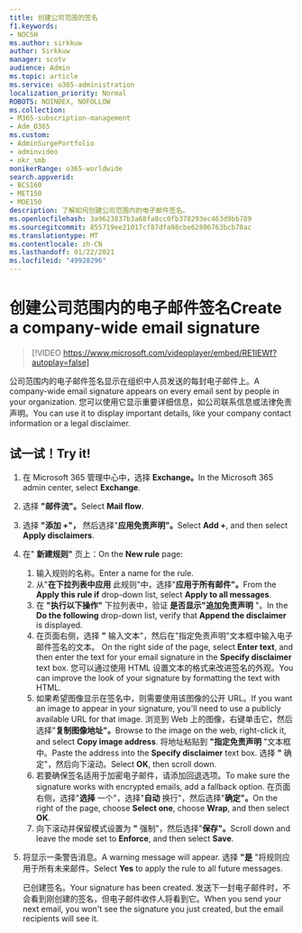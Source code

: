 ```yaml
---
title: 创建公司范围的签名
f1.keywords:
- NOCSH
ms.author: sirkkuw
author: Sirkkuw
manager: scotv
audience: Admin
ms.topic: article
ms.service: o365-administration
localization_priority: Normal
ROBOTS: NOINDEX, NOFOLLOW
ms.collection:
- M365-subscription-management
- Adm_O365
ms.custom:
- AdminSurgePortfolio
- adminvideo
- okr_smb
monikerRange: o365-worldwide
search.appverid:
- BCS160
- MET150
- MOE150
description: 了解如何创建公司范围内的电子邮件签名。
ms.openlocfilehash: 3a9623837b3a68fa8cc0fb378293ec463d9bb789
ms.sourcegitcommit: 855719ee21017cf87dfa98cbe62806763bcb78ac
ms.translationtype: MT
ms.contentlocale: zh-CN
ms.lasthandoff: 01/22/2021
ms.locfileid: "49928296"
---
```

# <a name="create-a-company-wide-email-signature"></a><span data-ttu-id="e2861-103">创建公司范围内的电子邮件签名</span><span class="sxs-lookup"><span data-stu-id="e2861-103">Create a company-wide email signature</span></span>

> [!VIDEO https://www.microsoft.com/videoplayer/embed/RE1IEWf?autoplay=false]

<span data-ttu-id="e2861-104">公司范围内的电子邮件签名显示在组织中人员发送的每封电子邮件上。</span><span class="sxs-lookup"><span data-stu-id="e2861-104">A company-wide email signature appears on every email sent by people in your organization.</span></span> <span data-ttu-id="e2861-105">您可以使用它显示重要详细信息，如公司联系信息或法律免责声明。</span><span class="sxs-lookup"><span data-stu-id="e2861-105">You can use it to display important details, like your company contact information or a legal disclaimer.</span></span> 

## <a name="try-it"></a><span data-ttu-id="e2861-106">试一试！</span><span class="sxs-lookup"><span data-stu-id="e2861-106">Try it!</span></span>

1. <span data-ttu-id="e2861-107">在 Microsoft 365 管理中心中，选择 **Exchange。**</span><span class="sxs-lookup"><span data-stu-id="e2861-107">In the Microsoft 365 admin center, select **Exchange**.</span></span>
1. <span data-ttu-id="e2861-108">选择 **"邮件流"。**</span><span class="sxs-lookup"><span data-stu-id="e2861-108">Select **Mail flow**.</span></span>
1. <span data-ttu-id="e2861-109">选择 **"添加 +"，** 然后选择"**应用免责声明"。**</span><span class="sxs-lookup"><span data-stu-id="e2861-109">Select **Add +**, and then select **Apply disclaimers**.</span></span>
1. <span data-ttu-id="e2861-110">在" **新建规则"** 页上：</span><span class="sxs-lookup"><span data-stu-id="e2861-110">On the **New rule** page:</span></span>
    1. <span data-ttu-id="e2861-111">输入规则的名称。</span><span class="sxs-lookup"><span data-stu-id="e2861-111">Enter a name for the rule.</span></span>
    1. <span data-ttu-id="e2861-112">从"**在下拉列表中应用** 此规则"中，选择"**应用于所有邮件"。**</span><span class="sxs-lookup"><span data-stu-id="e2861-112">From the **Apply this rule if** drop-down list, select **Apply to all messages**.</span></span>
    1. <span data-ttu-id="e2861-113">在 **"执行以下操作"** 下拉列表中，验证 **是否显示"追加免责声明** "。</span><span class="sxs-lookup"><span data-stu-id="e2861-113">In the **Do the following** drop-down list, verify that **Append the disclaimer** is displayed.</span></span>
    1. <span data-ttu-id="e2861-114">在页面右侧，选择 **"** 输入文本"，然后在"指定免责声明"文本框中输入电子邮件签名的文本。 </span><span class="sxs-lookup"><span data-stu-id="e2861-114">On the right side of the page, select **Enter text**, and then enter the text for your email signature in the **Specify disclaimer** text box.</span></span> <span data-ttu-id="e2861-115">您可以通过使用 HTML 设置文本的格式来改进签名的外观。</span><span class="sxs-lookup"><span data-stu-id="e2861-115">You can improve the look of your signature by formatting the text with HTML.</span></span>
    1. <span data-ttu-id="e2861-116">如果希望图像显示在签名中，则需要使用该图像的公开 URL。</span><span class="sxs-lookup"><span data-stu-id="e2861-116">If you want an image to appear in your signature, you'll need to use a publicly available URL for that image.</span></span> <span data-ttu-id="e2861-117">浏览到 Web 上的图像，右键单击它，然后选择"**复制图像地址"。**</span><span class="sxs-lookup"><span data-stu-id="e2861-117">Browse to the image on the web, right-click it, and select **Copy image address**.</span></span> <span data-ttu-id="e2861-118">将地址粘贴到 **"指定免责声明** "文本框中。</span><span class="sxs-lookup"><span data-stu-id="e2861-118">Paste the address into the **Specify disclaimer** text box.</span></span> <span data-ttu-id="e2861-119">选择 **"** 确定"，然后向下滚动。</span><span class="sxs-lookup"><span data-stu-id="e2861-119">Select **OK**, then scroll down.</span></span>
    1. <span data-ttu-id="e2861-120">若要确保签名适用于加密电子邮件，请添加回退选项。</span><span class="sxs-lookup"><span data-stu-id="e2861-120">To make sure the signature works with encrypted emails, add a fallback option.</span></span> <span data-ttu-id="e2861-121">在页面右侧，选择"**选择** 一个"，选择"**自动** 换行"，然后选择"**确定"。**</span><span class="sxs-lookup"><span data-stu-id="e2861-121">On the right of the page, choose **Select one**, choose **Wrap**, and then select **OK**.</span></span>
    1. <span data-ttu-id="e2861-122">向下滚动并保留模式设置为 **"** 强制"，然后选择"**保存"。**</span><span class="sxs-lookup"><span data-stu-id="e2861-122">Scroll down and leave the mode set to **Enforce**, and then select **Save**.</span></span>
1. <span data-ttu-id="e2861-123">将显示一条警告消息。</span><span class="sxs-lookup"><span data-stu-id="e2861-123">A warning message will appear.</span></span> <span data-ttu-id="e2861-124">选择 **"是** "将规则应用于所有未来邮件。</span><span class="sxs-lookup"><span data-stu-id="e2861-124">Select **Yes** to apply the rule to all future messages.</span></span>

    <span data-ttu-id="e2861-125">已创建签名。</span><span class="sxs-lookup"><span data-stu-id="e2861-125">Your signature has been created.</span></span> <span data-ttu-id="e2861-126">发送下一封电子邮件时，不会看到刚创建的签名，但电子邮件收件人将看到它。</span><span class="sxs-lookup"><span data-stu-id="e2861-126">When you send your next email, you won't see the signature you just created, but the email recipients will see it.</span></span>